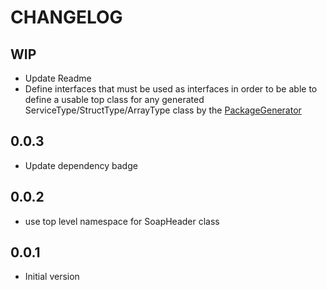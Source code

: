 CHANGELOG
=========

WIP
---
- Update Readme
- Define interfaces that must be used as interfaces in order to be able to define a usable top class for any generated ServiceType/StructType/ArrayType class by the [PackageGenerator](https://github.com/WsdlToPhp/PackageGenerator)

0.0.3
-----
- Update dependency badge

0.0.2
-----
- use top level namespace for SoapHeader class

0.0.1
-----
- Initial version